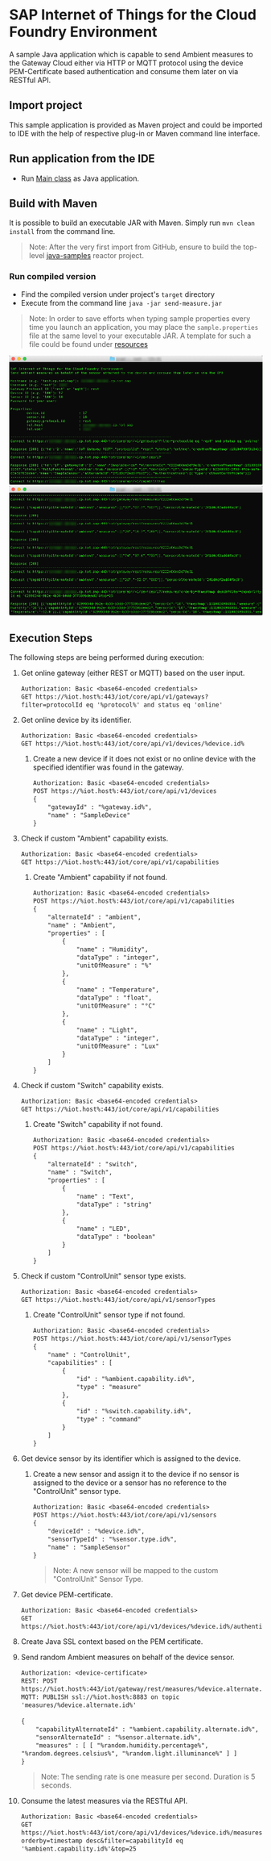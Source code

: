# SAP Internet of Things for the Cloud Foundry Environment
A sample Java application which is capable to send Ambient measures to the Gateway Cloud either via HTTP or MQTT protocol using the device PEM-Certificate based authentication and consume them later on via RESTful API. 

## Import project
This sample application is provided as Maven project and could be imported to IDE with the help of respective plug-in or Maven command line interface.

## Run application from the IDE
- Run [Main class](src/main/java/sample/Main.java) as Java application.

## Build with Maven
It is possible to build an executable JAR with Maven. Simply run `mvn clean install` from the command line.

>Note: After the very first import from GitHub, ensure to build the top-level [java-samples](../) reactor project.

### Run compiled version
- Find the compiled version under project's `target` directory
- Execute from the command line `java -jar send-measure.jar`

>Note: In order to save efforts when typing sample properties every time you launch an application, you may place the `sample.properties` file at the same level to your executable JAR. A template for such a file could be found under [resources](src/main/resources/sample.properties)

![In Action](src/main/resources/send-measure_0.jpg "In Action")
![In Action](src/main/resources/send-measure_1.jpg "In Action")

## Execution Steps
The following steps are being performed during execution:

1. Get online gateway (either REST or MQTT) based on the user input.
    ```
    Authorization: Basic <base64-encoded credentials>
    GET https://%iot.host%:443/iot/core/api/v1/gateways?filter=protocolId eq '%protocol%' and status eq 'online'
    ```
2. Get online device by its identifier.
    ```
    Authorization: Basic <base64-encoded credentials>
    GET https://%iot.host%:443/iot/core/api/v1/devices/%device.id%
    ```
	1. Create a new device if it does not exist or no online device with the specified identifier was found in the gateway.
	    ```
	    Authorization: Basic <base64-encoded credentials>
	    POST https://%iot.host%:443/iot/core/api/v1/devices  
	    {
		    "gatewayId" : "%gateway.id%",
		    "name" : "SampleDevice"
	    }
	    ```
3. Check if custom "Ambient" capability exists.
    ```
    Authorization: Basic <base64-encoded credentials>
    GET https://%iot.host%:443/iot/core/api/v1/capabilities
    ```
	1. Create "Ambient" capability if not found.
	    ```
	    Authorization: Basic <base64-encoded credentials>
	    POST https://%iot.host%:443/iot/core/api/v1/capabilities  
	    {
		    "alternateId" : "ambient",
		    "name" : "Ambient",
		    "properties" : [
			    {
				    "name" : "Humidity",
				    "dataType" : "integer",
				    "unitOfMeasure" : "%"
			    },
			    {
				    "name" : "Temperature",
				    "dataType" : "float",
				    "unitOfMeasure" : "°C"
			    },
			    {
				    "name" : "Light",
				    "dataType" : "integer",
				    "unitOfMeasure" : "Lux"
			    }
		    ]
	    }
	    ```
4. Check if custom "Switch" capability exists.
    ```
    Authorization: Basic <base64-encoded credentials>
    GET https://%iot.host%:443/iot/core/api/v1/capabilities
    ```
	1. Create "Switch" capability if not found.
	    ```
	    Authorization: Basic <base64-encoded credentials>
	    POST https://%iot.host%:443/iot/core/api/v1/capabilities  
	    {
		    "alternateId" : "switch",
		    "name" : "Switch",
		    "properties" : [
			    {
				    "name" : "Text",
				    "dataType" : "string"
			    },
			    {
				    "name" : "LED",
				    "dataType" : "boolean"
			    }
		    ]
	    }
	    ```
5. Check if custom "ControlUnit" sensor type exists.
    ```
    Authorization: Basic <base64-encoded credentials>
    GET https://%iot.host%:443/iot/core/api/v1/sensorTypes
    ```
	1. Create "ControlUnit" sensor type if not found.
	    ```
	    Authorization: Basic <base64-encoded credentials>
	    POST https://%iot.host%:443/iot/core/api/v1/sensorTypes  
	    {
		    "name" : "ControlUnit",
		    "capabilities" : [
			    {
				    "id" : "%ambient.capability.id%",
				    "type" : "measure"
			    },
			    {
				    "id" : "%switch.capability.id%",
				    "type" : "command"
			    }
		    ]
	    }
	    ```
6. Get device sensor by its identifier which is assigned to the device.
    1. Create a new sensor and assign it to the device if no sensor is assigned to the device or a sensor has no reference to the "ControlUnit" sensor type.
	    ```
	    Authorization: Basic <base64-encoded credentials>
	    POST https://%iot.host%:443/iot/core/api/v1/sensors  
	    {
		    "deviceId" : "%device.id%",
		    "sensorTypeId" : "%sensor.type.id%",
		    "name" : "SampleSensor"
	    }
	    ```
	    >Note: A new sensor will be mapped to the custom "ControlUnit" Sensor Type.
7. Get device PEM-certificate.
    ```
    Authorization: Basic <base64-encoded credentials>
    GET https://%iot.host%:443/iot/core/api/v1/devices/%device.id%/authentications/clientCertificate/pem
    ```
8. Create Java SSL context based on the PEM certificate.
9. Send random Ambient measures on behalf of the device sensor.
    ```
    Authorization: <device-certificate>
    REST: POST https://%iot.host%:443/iot/gateway/rest/measures/%device.alternate.id%
    MQTT: PUBLISH ssl://%iot.host%:8883 on topic 'measures/%device.alternate.id%'  

    {
	    "capabilityAlternateId" : "%ambient.capability.alternate.id%",
	    "sensorAlternateId" : "%sensor.alternate.id%",
	    "measures" : [ [ "%random.humidity.percentage%", "%random.degrees.celsius%", "%random.light.illuminance%" ] ]
    }
    ```

    >Note: The sending rate is one measure per second. Duration is 5 seconds.

10. Consume the latest measures via the RESTful API.
    ```
    Authorization: Basic <base64-encoded credentials>
    GET https://%iot.host%:443/iot/core/api/v1/devices/%device.id%/measures?orderby=timestamp desc&filter=capabilityId eq '%ambient.capability.id%'&top=25
    ```

